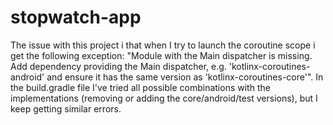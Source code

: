 # stopwatch-app
 
The issue with this project i that when I try to launch the coroutine scope i get the following exception: "Module with the Main dispatcher is missing. Add dependency providing the Main dispatcher, e.g. 'kotlinx-coroutines-android' and ensure it has the same version as 'kotlinx-coroutines-core'".
In the build.gradle file I've tried all possible combinations with the implementations (removing or adding the core/android/test versions), but I keep getting similar errors.
